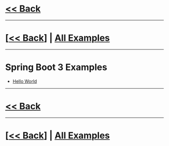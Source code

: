 # [<< Back](../README.md)
------
# [[<< Back](../README.md)] | [All Examples](https://github.com/avinashbabudonthu/java/blob/master/java-v2/README.md)
------
# Spring Boot 3 Examples
* [Hello World](hello-world)
------
# [<< Back](../README.md)
------
# [[<< Back](../README.md)] | [All Examples](https://github.com/avinashbabudonthu/java/blob/master/java-v2/README.md)